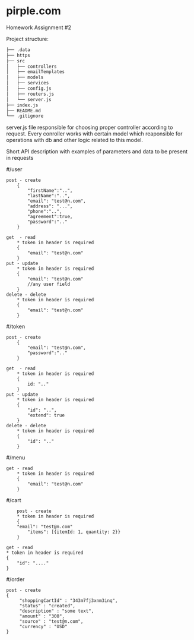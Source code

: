 # pirple.com
Homework Assignment #2
  
Project structure:
```bash
├── .data
├── https
├── src
│   ├── controllers
│   ├── emailTemplates
│   ├── models
│   ├── services
│   ├── config.js
│   ├── routers.js
│   └── server.js
├── index.js
├── README.md
└── .gitignore
```

  server.js file responsible for choosing proper controller according to request. Every conroller works with certain model which reaponsible for operations with db and other logic related to this model.  
  
Short API description with examples of parameters and data to be present in requests

#/user 

    post - create 
        {
            "firstName":"..",
            "lastName":"..",
            "email": "test@n.com",
            "address": "...",
            "phone":"..",
            "agreement":true,
            "password":".."
        }
        
    get  - read 
        * token in header is required
        {
            "email": "test@n.com"
        }
    put - update
        * token in header is required
        {
            "email": "test@n.com"
            //any user field
        }
    delete - delete 
        * token in header is required
        {
            "email": "test@n.com"
        }
#/token

    post - create 
        {
            "email": "test@n.com",
            "password":".."
        }
        
    get  - read 
        * token in header is required
        {
            id: ".."
        }
    put - update
        * token in header is required
        {
        	"id": "..",
	        "extend": true
        }
    delete - delete 
        * token in header is required
        {
            "id": ".."
        }
#/menu

	get - read 
        * token in header is required
        {
            "email": "test@n.com"
        }
#/cart

        post - create 
    	* token in header is required
        {
	    "email": "test@n.com"
            "items": [{itemId: 1, quantity: 2}}
        } 
	
	get - read
	* token in header is required
	{
	    "id": "...." 
	}
#/order
	
	post - create 
	{
	     "shoppingCartId" : "343m7fj3xnm3inq",
	     "status" : "created",
	     "description" : "some text",
	     "amount" : "300",
	     "source" : "test@n.com",
	     "currency" : "USD" 
	}

